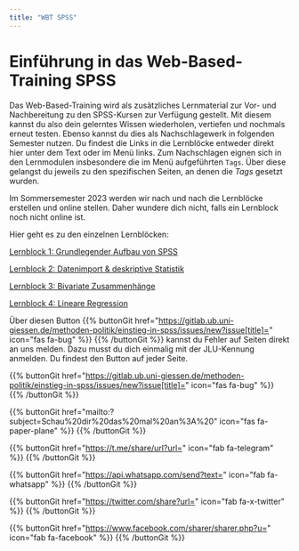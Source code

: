 ```yaml
---
title: "WBT SPSS"
---
```


# Einführung in das Web-Based-Training SPSS

Das Web-Based-Training wird als zusätzliches Lernmaterial zur Vor- und Nachbereitung zu den SPSS-Kursen zur Verfügung gestellt. Mit diesem kannst du also dein gelerntes Wissen wiederholen, vertiefen und nochmals erneut testen. Ebenso kannst du dies als Nachschlagewerk in folgenden Semester nutzen. Du findest die Links in die Lernblöcke entweder direkt hier unter dem Text oder im Menü links. Zum Nachschlagen eignen sich in den Lernmodulen insbesondere die im Menü aufgeführten `Tags`. Über diese gelangst du jeweils zu den spezifischen Seiten, an denen die *Tags* gesetzt wurden.

Im Sommersemester 2023 werden wir nach und nach die Lernblöcke erstellen und online stellen. Daher wundere dich nicht, falls ein Lernblock noch nicht online ist.

Hier geht es zu den einzelnen Lernblöcken: 

[Lernblock 1: Grundlegender Aufbau von SPSS](./lb1/)

[Lernblock 2: Datenimport & deskriptive Statistik](./lb2/)

[Lernblock 3: Bivariate Zusammenhänge](./lb3/)

[Lernblock 4: Lineare Regression](./lb4/)

Über diesen Button {{% buttonGit href="https://gitlab.ub.uni-giessen.de/methoden-politik/einstieg-in-spss/issues/new?issue[title]=" icon="fas fa-bug" %}} {{% /buttonGit %}} kannst du Fehler auf Seiten direkt an uns melden. Dazu musst du dich einmalig mit der JLU-Kennung anmelden. Du findest den Button auf jeder Seite.

{{% buttonGit href="https://gitlab.ub.uni-giessen.de/methoden-politik/einstieg-in-spss/issues/new?issue[title]=" icon="fas fa-bug" %}} {{% /buttonGit %}} 

{{% buttonGit href="mailto:?subject=Schau%20dir%20das%20mal%20an%3A%20" icon="fas fa-paper-plane" %}} {{% /buttonGit %}}

{{% buttonGit href="https://t.me/share/url?url=" icon="fab fa-telegram" %}} {{% /buttonGit %}}

{{% buttonGit href="https://api.whatsapp.com/send?text=" icon="fab fa-whatsapp" %}} {{% /buttonGit %}}

{{% buttonGit href="https://twitter.com/share?url=" icon="fab fa-x-twitter" %}} {{% /buttonGit %}}

{{% buttonGit href="https://www.facebook.com/sharer/sharer.php?u=" icon="fab fa-facebook" %}} {{% /buttonGit %}}